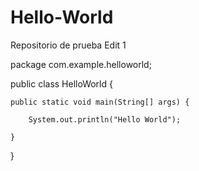 # Hello-World
Repositorio de prueba 
Edit 1


package com.example.helloworld;

public class HelloWorld {

    public static void main(String[] args) {
	
        System.out.println("Hello World");
	
    } 
}
